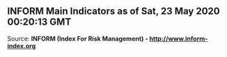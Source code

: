 ## INFORM Main Indicators as of Sat, 23 May 2020 00:20:13 GMT

Source: **INFORM (Index For Risk Management) - http://www.inform-index.org**